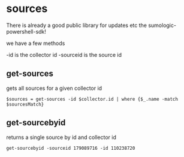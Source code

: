 # sources
There is already a good public library for updates etc the sumologic-powershell-sdk!

we have a few methods

-id is the collector id
-sourceid is the source id

## get-sources
gets all sources for a given collector id
```
$sources = get-sources -id $collector.id | where {$_.name -match $sourcesMatch}
```

## get-sourcebyid
returns a single source by id and collector id
```
get-sourcebyid -sourceid 179089716 -id 110238720
```
